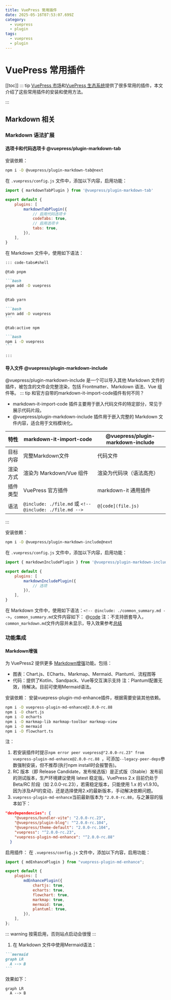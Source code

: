 ```yaml
---
title: VuePress 常用插件
date: 2025-05-16T07:53:07.699Z
category:
  - vuepress
  - plugin
tags:
  - vuepress
  - plugin
---
```


# VuePress 常用插件
[[toc]]
::: tip
[VuePress 市场](https://marketplace.vuejs.press/zh/)和[VuePress 生态系统](https://ecosystem.vuejs.press/zh/)提供了很多常用的插件，本文介绍了这些常用插件的安装和使用方法。
 <!-- @include:./common_markdown.md -->
:::

## Markdown 相关
### Markdown 语法扩展
#### 选项卡和代码选项卡 @vuepress/plugin-markdown-tab
安装依赖：
```bash
npm i -D @vuepress/plugin-markdown-tab@next
```

在 `.vuepress/config.js` 文件中，添加以下内容，启用功能：
```javascript
import { markdownTabPlugin } from '@vuepress/plugin-markdown-tab'

export default {
    plugins: [
        markdownTabPlugin({
            // 启用代码选项卡
            codeTabs: true,
            // 启用选项卡
            tabs: true,
        }),
    ],
}
```

在 Markdown 文件中，使用如下语法：
````markdown
::: code-tabs#shell

@tab pnpm

```bash
pnpm add -D vuepress
```

@tab yarn

```bash
yarn add -D vuepress
```

@tab:active npm

```bash
npm i -D vuepress
```

:::
````

#### 导入文件 @vuepress/plugin-markdown-include
@vuepress/plugin-markdown-include 是一个可以导入其他 Markdown 文件的插件，被包含的文件会完整渲染，包括 Frontmatter、Markdown 语法、Vue 组件等。
::: tip
和官方自带的markdown-it-import-code插件有何不同？
- markdown-it-import-code 插件主要用于嵌入代码文件的特定部分，常见于展示代码片段。
- @vuepress/plugin-markdown-include 插件用于嵌入完整的 Markdown 文件内容，适合用于文档模块化。

|特性|markdown-it-import-code|@vuepress/plugin-markdown-include|
| --- | --- | --- |
| 目标内容 |完整Markdown文件  |代码文件 |
| 渲染方式 | 渲染为 Markdown/Vue 组件 | 渲染为代码块（语法高亮）|
| 插件类型 | VuePress 官方插件 | markdown-it 通用插件 |
| 语法 | `@include: ./file.md` 或 `<!-- @include: ./file.md -->` |`@[code](file.js)` |
:::

安装依赖：
```bash
npm i -D @vuepress/plugin-markdown-include@next
```

在 `.vuepress/config.js` 文件中，添加以下内容，启用功能：
```javascript
import { markdownIncludePlugin } from '@vuepress/plugin-markdown-include'

export default {
    plugins: [
        markdownIncludePlugin({
            // 选项
        }),
    ],
}
```

在 Markdown 文件中，使用如下语法：`<!-- @include: ./common_summary.md -->`，`common_summary.md`文件内容如下：
@[code](./common_summary.md)
注：不支持嵌套导入，`common_markdown.md`文件内容并未显示，导入效果参考[总结](#总结)
### 功能集成
#### Markdown增强
为 VuePress2 提供更多 [Markdown增强](https://plugin-md-enhance.vuejs.press/zh/)功能。包括：
  - 图表：Chart.js、ECharts、Markmap、Mermaid、Plantuml、流程图等
  - 代码：提供了Kotlin、Sandpack、Vue等交互演示支持
注：Plantuml配置无效，待解决。目前可使用Mermaid语法。

安装依赖：
安装vuepress-plugin-md-enhance插件，根据需要安装其他依赖。
```bash
npm i -D vuepress-plugin-md-enhance@2.0.0-rc.88
npm i -D chart.js
npm i -D echarts
npm i -D markmap-lib markmap-toolbar markmap-view
npm i -D mermaid
npm i -D flowchart.ts
```

注：
1. 若安装插件时提示`npm error peer vuepress@"2.0.0-rc.23" from vuepress-plugin-md-enhance@2.0.0-rc.88
   `，可添加`--legacy-peer-deps`参数强制安装，但不推荐(执行npm install时会报警告)。
2. RC 版本（即 Release Candidate，发布候选版）是正式版（Stable）发布前的测试版本，生产环境建议使用 latest 稳定版。VuePress 2.x 目前仍处于 Beta/RC 阶段（如 2.0.0-rc.23），若需稳定版本，只能使用 1.x 的 v1.9.10。因为涉及API的变动，还是选择使用2.x的最新版本，手动解决依赖问题。
4. `vuepress-plugin-md-enhance`当前最新版本为 `^2.0.0-rc.88`，与之兼容的版本如下：
```json
"devDependencies": {
    "@vuepress/bundler-vite": "2.0.0-rc.23",
    "@vuepress/plugin-blog": "^2.0.0-rc.104",
    "@vuepress/theme-default": "2.0.0-rc.104",
    "vuepress": "^2.0.0-rc.23",
    "vuepress-plugin-md-enhance": "^2.0.0-rc.88"
  }
```

启用插件：
在 `.vuepress/config.js` 文件中，添加以下内容，启用功能：
```javascript
import { mdEnhancePlugin } from "vuepress-plugin-md-enhance";

export default {
    plugins: [
        mdEnhancePlugin({
            chartjs: true,
            echarts: true,
            flowchart: true,
            markmap: true,
            mermaid: true,
            plantuml: true,
        }),
    ],
};
```

::: warning
按需启用，否则站点启动会很慢
:::

1. 在 Markdown 文件中使用Mermaid语法：
````markdown
```mermaid
graph LR
  A --> B
```
````
效果如下：
```mermaid
graph LR
  A --> B
```
<!--
## 侧边栏插件
设置都无效
### ~~vuepress-plugin-anchor-right~~
此插件不再维护，建议使用主题，主题是基于官方的，除了加个导航，没有任何多余代码！  
安装：
```bash
npm install -d vuepress-plugin-anchor-right
```

### ~~vuepress-plugin-right-anchor~~
报错`Failed to resolve import "ts-debounce" from "node_modules/vuepress-plugin-right-anchor/lib/client/components/RightAnchor.js?v=1ee1cae6". Does the file exist?`
安装：
```bash
npm i vuepress-plugin-right-anchor@next -D
```

### ~~vuepress-plugin-right-anchor-plus~~
安装依赖失败，怀疑是deepSeek虚构的插件。

### ~~vuepress-plugin-side-anchor~~
配置无效，猜测是vuepress版本问题(`module.exports`是vuepress1.x的写法)，暂时不使用。
安装：
```bash
npm i vuepress-plugin-side-anchor -D
```
在`.vuepress/config.js `中添加以下配置：
```js
module.exports = {
    plugins: [
        ['vuepress-plugin-right-anchor']
    ]
}
```

### ~~vuepress-plugin-auto-sidebar~~
安装：
```bash
npm i vuepress-plugin-auto-sidebar@alpha -D
```
-->
<!-- @include: ./common_summary.md -->